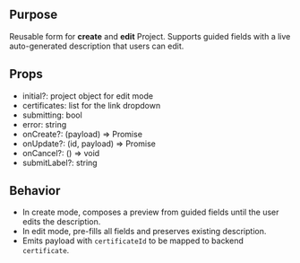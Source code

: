## Purpose
Reusable form for **create** and **edit** Project. Supports guided fields with a
live auto-generated description that users can edit.

## Props
- initial?: project object for edit mode
- certificates: list for the link dropdown
- submitting: bool
- error: string
- onCreate?: (payload) => Promise
- onUpdate?: (id, payload) => Promise
- onCancel?: () => void
- submitLabel?: string

## Behavior
- In create mode, composes a preview from guided fields until the user edits the description.
- In edit mode, pre-fills all fields and preserves existing description.
- Emits payload with `certificateId` to be mapped to backend `certificate`.
